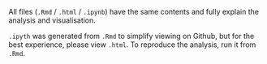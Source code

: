 All files (`.Rmd` / `.html` / `.ipynb`) have the same contents and fully explain the analysis and visualisation.

`.ipyth` was generated from `.Rmd` to simplify viewing on Github, but for the best experience, please view `.html`. To reproduce the analysis, run it from `.Rmd`. 